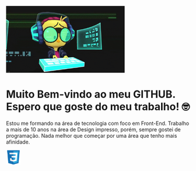 <img src="banner.gif" width="325px">

# Muito Bem-vindo ao meu GITHUB. Espero que goste do meu trabalho! 🤓
Estou me formando na área de tecnologia com foco em Front-End. Trabalho a mais de 10 anos na área de Design impresso, porém, sempre gostei de programação. Nada melhor que começar por uma área que tenho mais afinidade.

<div>
    <img src="https://raw.githubusercontent.com/devicons/devicon/1119b9f84c0290e0f0b38982099a2bd027a48bf1/icons/css3/css3-original.svg" tittle="CSS3" alt="CSS3" width="40" height="40"/>&nbsp;
</div>